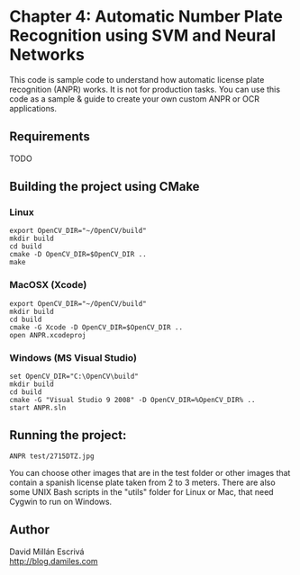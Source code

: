 # Chapter 4: Automatic Number Plate Recognition using SVM and Neural Networks

This code is sample code to understand how automatic license plate recognition (ANPR) works. It is not for production tasks.
You can use this code as a sample & guide to create your own custom ANPR or OCR applications.

## Requirements

TODO

## Building the project using CMake

### Linux
    export OpenCV_DIR="~/OpenCV/build"
    mkdir build
    cd build
    cmake -D OpenCV_DIR=$OpenCV_DIR ..
    make 

### MacOSX (Xcode)
    export OpenCV_DIR="~/OpenCV/build"
    mkdir build
    cd build
    cmake -G Xcode -D OpenCV_DIR=$OpenCV_DIR ..
    open ANPR.xcodeproj

### Windows (MS Visual Studio)
    set OpenCV_DIR="C:\OpenCV\build"
    mkdir build
    cd build
    cmake -G "Visual Studio 9 2008" -D OpenCV_DIR=%OpenCV_DIR% ..
    start ANPR.sln 

    

## Running the project:

    ANPR test/2715DTZ.jpg

You can choose other images that are in the test folder or other images that contain a spanish license plate taken from 2 to 3 meters.
There are also some UNIX Bash scripts in the "utils" folder for Linux or Mac, that need Cygwin to run on Windows.

## Author
David Millán Escrivá<br/>
http://blog.damiles.com
